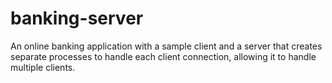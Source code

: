 # banking-server
An online banking application with a sample client and a server that creates separate processes to handle each client connection, allowing it to handle multiple clients.
